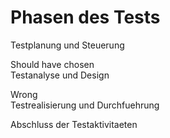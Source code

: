 Phasen des Tests
================
> 
	
Testplanung und Steuerung

Should have chosen	
Testanalyse und Design

Wrong	
Testrealisierung und Durchfuehrung

Abschluss der Testaktivitaeten